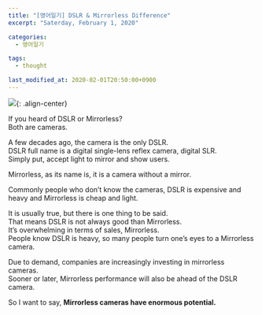 ```yaml
---
title: "[영어일기] DSLR & Mirrorless Difference"
excerpt: "Saterday, February 1, 2020"

categories:
  - 영어일기

tags:
  - thought

last_modified_at: 2020-02-01T20:50:00+0900
---
```

![](https://eliotjang.github.io/assets/images/album/dslr-and-mirrorless.jpg){: .align-center}  

If you heard of DSLR or Mirrorless?  
Both are cameras.  

A few decades ago, the camera is the only DSLR.  
DSLR full name is a digital single-lens reflex camera, digital SLR.  
Simply put, accept light to mirror and show users.  

Mirrorless, as its name is, it is a camera without a mirror.  

Commonly people who don’t know the cameras, DSLR is expensive and heavy and Mirrorless is cheap and light.  

It is usually true, but there is one thing to be said.  
That means DSLR is not always good than Mirrorless.  
It’s overwhelming in terms of sales, Mirrorless.  
People know DSLR is heavy, so many people turn one’s eyes to a Mirrorless camera.  

Due to demand, companies are increasingly investing in mirrorless cameras.  
Sooner or later, Mirrorless performance will also be ahead of the DSLR camera.  

So I want to say, **Mirrorless cameras have enormous potential.**  

